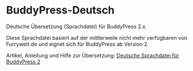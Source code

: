 # BuddyPress-Deutsch
Deutsche Übersetzung (Sprachdatei) für BuddyPress 2.x.

Diese Sprachdatei basiert auf der mittlerweile nicht mehr verfügbaren von Furrywelt.de und eignet sich für BuddyPress ab Version 2.

Artikel, Anleitung und Hilfe zur Übersetzung: [Deutsche Sprachdatei für BuddyPress 2](http://wordplus.de/deutsche-sprachdatei-fuer-buddypress-2)
